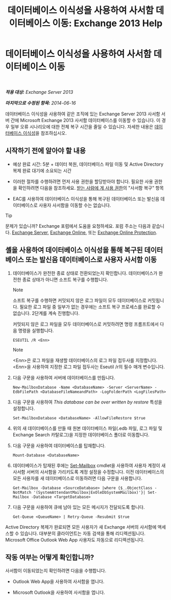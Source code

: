 ﻿---
title: '데이터베이스 이식성을 사용하여 사서함 데이터베이스 이동: Exchange 2013 Help'
TOCTitle: 데이터베이스 이식성을 사용하여 사서함 데이터베이스 이동
ms:assetid: a765ead1-43bc-4786-ae93-1835cacfc8fc
ms:mtpsurl: https://technet.microsoft.com/ko-kr/library/Dd876926(v=EXCHG.150)
ms:contentKeyID: 51407727
ms.date: 05/22/2018
mtps_version: v=EXCHG.150
ms.translationtype: MT
---

# 데이터베이스 이식성을 사용하여 사서함 데이터베이스 이동

 

_**적용 대상:** Exchange Server 2013_

_**마지막으로 수정된 항목:** 2014-06-16_

데이터베이스 이식성을 사용하여 같은 조직에 있는 Exchange Server 2013 사서함 서버 간에 Microsoft Exchange 2013 사서함 데이터베이스를 이동할 수 있습니다. 이 경우 일부 오류 시나리오에 대한 전체 복구 시간을 줄일 수 있습니다. 자세한 내용은 [데이터베이스 이식성](database-portability-exchange-2013-help.md)을 참조하십시오.

## 시작하기 전에 알아야 할 내용

  - 예상 완료 시간: 5분 + 데이터 복원, 데이터베이스 파일 이동 및 Active Directory 복제 완료 대기에 소요되는 시간

  - 이러한 절차를 수행하려면 먼저 사용 권한을 할당받아야 합니다. 필요한 사용 권한을 확인하려면 다음을 참조하세요. [받는 사람에 게 사용 권한](recipients-permissions-exchange-2013-help.md)의 "사서함 복구" 항목

  - EAC를 사용하여 데이터베이스 이식성을 통해 복구된 데이터베이스 또는 발신음 데이터베이스로 사용자 사서함을 이동할 수는 없습니다.


> [!TIP]
> 문제가 있습니까? Exchange 포럼에서 도움을 요청하세요. 포럼 주소는 다음과 같습니다. <A href="https://go.microsoft.com/fwlink/p/?linkid=60612">Exchange Server</A>, <A href="https://go.microsoft.com/fwlink/p/?linkid=267542">Exchange Online</A>, 또는 <A href="https://go.microsoft.com/fwlink/p/?linkid=285351">Exchange Online Protection</A>.



## 셸을 사용하여 데이터베이스 이식성을 통해 복구된 데이터베이스 또는 발신음 데이터베이스로 사용자 사서함 이동

1.  데이터베이스가 완전한 종료 상태로 전환되었는지 확인합니다. 데이터베이스가 완전한 종료 상태가 아니면 소프트 복구를 수행합니다.
    

    > [!NOTE]
    > 소프트 복구를 수행하면 커밋되지 않은 로그 파일이 모두 데이터베이스로 커밋됩니다. 필요한 로그 파일 중 일부가 없는 경우에는 소프트 복구 프로세스를 완료할 수 없습니다. 2단계를 계속 진행합니다.

    
    커밋되지 않은 로그 파일을 모두 데이터베이스로 커밋하려면 명령 프롬프트에서 다음 명령을 실행합니다.
    
        ESEUTIL /R <Enn>
    

    > [!NOTE]
    > &lt;E<EM>nn</EM>&gt;은 로그 파일을 재생할 데이터베이스의 로그 파일 접두사를 지정합니다. &lt;E<EM>nn</EM>&gt;을 사용하여 지정한 로그 파일 접두사는 Eseutil /r의 필수 매개 변수입니다.



2.  다음 구문을 사용하여 서버에 데이터베이스를 만듭니다.
    
        New-MailboxDatabase -Name <DatabaseName> -Server <ServerName> -EdbFilePath <DatabaseFileNameandPath> -LogFolderPath <LogFilesPath>

3.  다음 구문을 사용하여 *This database can be over written by restore* 특성을 설정합니다.
    
        Set-MailboxDatabase <DatabaseName> -AllowFileRestore $true

4.  위의 새 데이터베이스를 만들 때 원본 데이터베이스 파일(.edb 파일, 로그 파일 및 Exchange Search 카탈로그)을 지정한 데이터베이스 폴더로 이동합니다.

5.  다음 구문을 사용하여 데이터베이스를 탑재합니다.
    
        Mount-Database <DatabaseName>

6.  데이터베이스가 탑재된 후에는 [Set-Mailbox](https://technet.microsoft.com/ko-kr/library/bb123981\(v=exchg.150\)) cmdlet을 사용하여 사용자 계정이 새 사서함 서버의 사서함을 가리키도록 계정 설정을 수정합니다. 이전 데이터베이스의 모든 사용자를 새 데이터베이스로 이동하려면 다음 구문을 사용합니다.
    
        Get-Mailbox -Database <SourceDatabase> |where {$_.ObjectClass -NotMatch '(SystemAttendantMailbox|ExOleDbSystemMailbox)'}| Set-Mailbox -Database <TargetDatabase>

7.  다음 구문을 사용하여 큐에 남아 있는 모든 메시지가 전달되도록 합니다.
    
        Get-Queue <QueueName> | Retry-Queue -Resubmit $true

Active Directory 복제가 완료되면 모든 사용자가 새 Exchange 서버의 사서함에 액세스할 수 있습니다. 대부분의 클라이언트는 자동 검색을 통해 리디렉션됩니다. Microsoft Office Outlook Web App 사용자도 자동으로 리디렉션됩니다.

## 작동 여부는 어떻게 확인합니까?

사서함이 이동되었는지 확인하려면 다음을 수행합니다.

  - Outlook Web App을 사용하여 사서함을 엽니다.

  - Microsoft Outlook을 사용하여 사서함을 엽니다.

